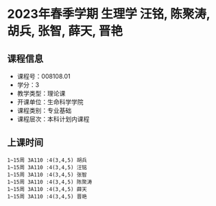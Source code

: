# 2023年春季学期 生理学 汪铭, 陈聚涛, 胡兵, 张智, 薛天, 晋艳






## 课程信息

- 课程号：008108.01
- 学分：3
- 教学类型：理论课
- 开课单位：生命科学学院
- 课程类别：专业基础
- 课程层次：本科计划内课程

## 上课时间

```
1~15周 3A110 :4(3,4,5) 胡兵
1~15周 3A110 :4(3,4,5) 汪铭
1~15周 3A110 :4(3,4,5) 张智
1~15周 3A110 :4(3,4,5) 陈聚涛
1~15周 3A110 :4(3,4,5) 薛天
1~15周 3A110 :4(3,4,5) 晋艳
```

